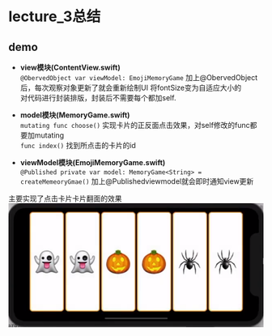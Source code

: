 # lecture_3总结
## demo
- **view模块(ContentView.swift)**  
`@ObervedObject var viewModel: EmojiMemoryGame` 加上@ObervedObject后，每次观察对象更新了就会重新绘制UI
将fontSize变为自适应大小的  
对代码进行封装排版，封装后不需要每个都加self.

- **model模块(MemoryGame.swift)**  
`mutating func choose()` 实现卡片的正反面点击效果，对self修改的func都要加mutating  
`func index()` 找到所点击的卡片的id

- **viewModel模块(EmojiMemoryGame.swift)**  
`@Published private var model: MemoryGame<String> = createMemeoryGmae()` 加上@Publishedviewmodel就会即时通知view更新

主要实现了点击卡片卡片翻面的效果
![](./MyDemo_3效果图.png)